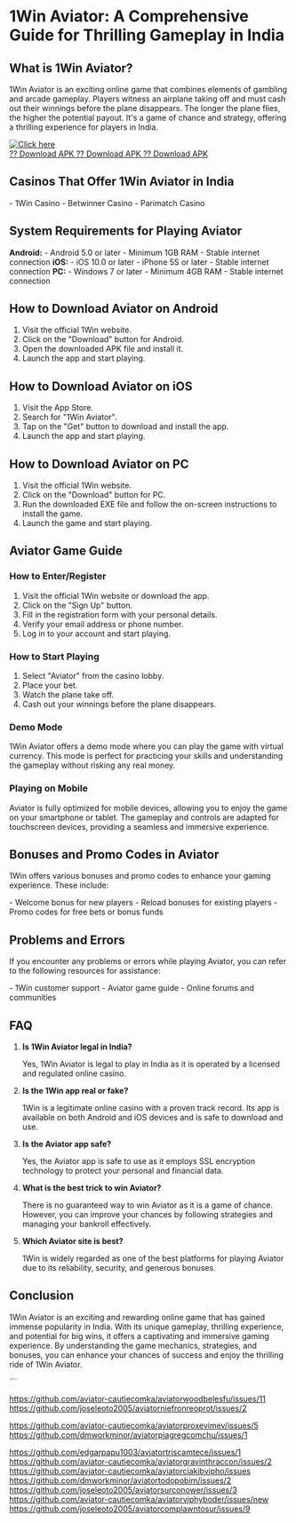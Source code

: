 # 1Win Aviator: A Comprehensive Guide for Thrilling Gameplay in India

## What is 1Win Aviator?

1Win Aviator is an exciting online game that combines elements of
gambling and arcade gameplay. Players witness an airplane taking off and
must cash out their winnings before the plane disappears. The longer the
plane flies, the higher the potential payout. It\'s a game of chance and
strategy, offering a thrilling experience for players in India.

[![Click
here](https://readscoops.com/wp-content/uploads/2023/03/Readscoop-aviator-1-1.jpg)](https://traff.sbs/deff)\
[?? Download APK ?? Download APK ?? Download
APK](https://traff.sbs/deff)

## Casinos That Offer 1Win Aviator in India

\- 1Win Casino - Betwinner Casino - Parimatch Casino

## System Requirements for Playing Aviator

**Android:** - Android 5.0 or later - Minimum 1GB RAM - Stable internet
connection **iOS:** - iOS 10.0 or later - iPhone 5S or later - Stable
internet connection **PC:** - Windows 7 or later - Minimum 4GB RAM -
Stable internet connection

## How to Download Aviator on Android

1.  Visit the official 1Win website.
2.  Click on the "Download" button for Android.
3.  Open the downloaded APK file and install it.
4.  Launch the app and start playing.

## How to Download Aviator on iOS

1.  Visit the App Store.
2.  Search for "1Win Aviator".
3.  Tap on the "Get" button to download and install the app.
4.  Launch the app and start playing.

## How to Download Aviator on PC

1.  Visit the official 1Win website.
2.  Click on the "Download" button for PC.
3.  Run the downloaded EXE file and follow the on-screen instructions to
    install the game.
4.  Launch the game and start playing.

## Aviator Game Guide

### How to Enter/Register

1.  Visit the official 1Win website or download the app.
2.  Click on the "Sign Up" button.
3.  Fill in the registration form with your personal details.
4.  Verify your email address or phone number.
5.  Log in to your account and start playing.

### How to Start Playing

1.  Select "Aviator" from the casino lobby.
2.  Place your bet.
3.  Watch the plane take off.
4.  Cash out your winnings before the plane disappears.

### Demo Mode

1Win Aviator offers a demo mode where you can play the game with virtual
currency. This mode is perfect for practicing your skills and
understanding the gameplay without risking any real money.

### Playing on Mobile

Aviator is fully optimized for mobile devices, allowing you to enjoy the
game on your smartphone or tablet. The gameplay and controls are adapted
for touchscreen devices, providing a seamless and immersive experience.

## Bonuses and Promo Codes in Aviator

1Win offers various bonuses and promo codes to enhance your gaming
experience. These include:

\- Welcome bonus for new players - Reload bonuses for existing players -
Promo codes for free bets or bonus funds

## Problems and Errors

If you encounter any problems or errors while playing Aviator, you can
refer to the following resources for assistance:

\- 1Win customer support - Aviator game guide - Online forums and
communities

## FAQ

1.  **Is 1Win Aviator legal in India?**

    Yes, 1Win Aviator is legal to play in India as it is operated by a
    licensed and regulated online casino.

2.  **Is the 1Win app real or fake?**

    1Win is a legitimate online casino with a proven track record. Its
    app is available on both Android and iOS devices and is safe to
    download and use.

3.  **Is the Aviator app safe?**

    Yes, the Aviator app is safe to use as it employs SSL encryption
    technology to protect your personal and financial data.

4.  **What is the best trick to win Aviator?**

    There is no guaranteed way to win Aviator as it is a game of chance.
    However, you can improve your chances by following strategies and
    managing your bankroll effectively.

5.  **Which Aviator site is best?**

    1Win is widely regarded as one of the best platforms for playing
    Aviator due to its reliability, security, and generous bonuses.

## Conclusion

1Win Aviator is an exciting and rewarding online game that has gained
immense popularity in India. With its unique gameplay, thrilling
experience, and potential for big wins, it offers a captivating and
immersive gaming experience. By understanding the game mechanics,
strategies, and bonuses, you can enhance your chances of success and
enjoy the thrilling ride of 1Win Aviator.

\`\`\`

https://github.com/aviator-cautiecomka/aviatorwoodbelesfu/issues/11
https://github.com/joseleoto2005/aviatorniefronreoprot/issues/2


https://github.com/aviator-cautiecomka/aviatorproxevimev/issues/5
https://github.com/dmworkminor/aviatorpiagregcomchu/issues/1


https://github.com/edgarpapu1003/aviatortriscamtece/issues/1
https://github.com/aviator-cautiecomka/aviatorgravinthraccon/issues/2
https://github.com/aviator-cautiecomka/aviatorciakibvipho/issues
https://github.com/dmworkminor/aviatortodopobim/issues/2
https://github.com/joseleoto2005/aviatorsurconower/issues/3
https://github.com/aviator-cautiecomka/aviatorviphyboder/issues/new
https://github.com/joseleoto2005/aviatorcomplawntosur/issues/9

